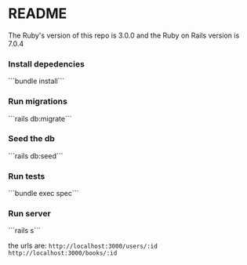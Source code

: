 # README

The Ruby's version of this repo is 3.0.0 and the Ruby on Rails version is 7.0.4

<h3>Install depedencies</h3>
```bundle install```

<h3>Run migrations</h3>
```rails db:migrate```

<h3>Seed the db</h3>
```rails db:seed```

<h3>Run tests</h3>
```bundle exec spec```

<h3>Run server</h3>
```rails s```

the urls are:
```http://localhost:3000/users/:id```
```http://localhost:3000/books/:id```

